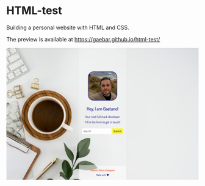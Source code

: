 # HTML-test
Building a personal website with HTML and CSS.

The preview is available at https://gaebar.github.io/html-test/

![Website Screenshot](https://raw.githubusercontent.com/gaebar/html-test/master/img/gaebar.github.io_html-test-opt.png)

